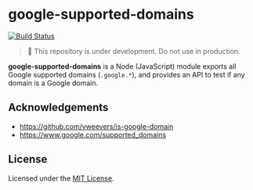 # google-supported-domains

[![Build Status](https://travis-ci.org/jmlntw/google-supported-domains.svg?branch=master)](https://travis-ci.org/jmlntw/google-supported-domains)

> :construction:
> This repository is under development.
> Do not use in production.

**google-supported-domains** is a Node (JavaScript) module exports all Google supported domains (`.google.*`), and provides an API to test if any domain is a Google domain.

## Acknowledgements

* <https://github.com/vweevers/is-google-domain>
* <https://www.google.com/supported_domains>

## License

Licensed under the [MIT License](LICENSE.md).

